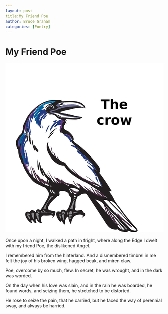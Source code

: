 ```yaml
---
layout: post 
title:My Friend Poe
author: Bruce Graham
categories: [Poetry]
---
```


# My Friend Poe

![Poe the Crow](/images/Poe.jpg)

Once upon a night, 
I walked a path in fright,
where along the Edge I dwelt
with my friend Poe,
the dislikened Angel.

I remembered him from the hinterland.
And a dismembered timbrel in me felt 
the joy 
of his broken wing, 
hagged beak, 
and miren claw.

Poe, overcome by so much, flew.
In secret, he was wrought,
and in the dark was worded.

On the day when his love was slain,
and in the rain he was boarded,
he found words, and seizing them,
he stretched to be distorted.

He rose to seize the pain,
that he carried,
but he faced the way of perennial sway,
and always be harried.


